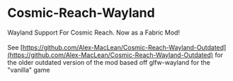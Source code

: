 # Cosmic-Reach-Wayland
Wayland Support For Cosmic Reach. Now as a Fabric Mod!
</br></br>See [https://github.com/Alex-MacLean/Cosmic-Reach-Wayland-Outdated](https://github.com/Alex-MacLean/Cosmic-Reach-Wayland-Outdated) for the older outdated version of the mod based off glfw-wayland for the "vanilla" game
